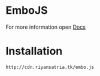 # EmboJS
For more information open [Docs](http://embojs.riyansatria.tk)
# Installation
```
http://cdn.riyansatria.tk/embo.js
```
